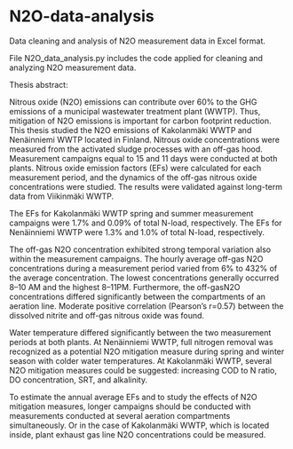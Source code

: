 # N2O-data-analysis
Data cleaning and analysis of N2O measurement data in Excel format.

File N2O_data_analysis.py includes the code applied for cleaning and analyzing N2O measurement data. 

Thesis abstract:

Nitrous oxide (N2O) emissions can contribute over 60% to the GHG emissions of a
municipal wastewater treatment plant (WWTP). Thus, mitigation of N2O emissions
is important for carbon footprint reduction. This thesis studied the N2O emissions
of Kakolanmäki WWTP and Nenäinniemi WWTP located in Finland. Nitrous oxide
concentrations were measured from the activated sludge processes with an off-gas
hood. Measurement campaigns equal to 15 and 11 days were conducted at both
plants. Nitrous oxide emission factors (EFs) were calculated for each measurement
period, and the dynamics of the off-gas nitrous oxide concentrations were studied.
The results were validated against long-term data from Viikinmäki WWTP.

The EFs for Kakolanmäki WWTP spring and summer measurement campaigns
were 1.7% and 0.09% of total N-load, respectively. The EFs for Nenäinniemi WWTP
were 1.3% and 1.0% of total N-load, respectively.

The off-gas N2O concentration exhibited strong temporal variation also within the
measurement campaigns. The hourly average off-gas N2O concentrations during a
measurement period varied from 6% to 432% of the average concentration. The lowest
concentrations generally occurred 8–10 AM and the highest 8–11PM. Furthermore,
the off-gasN2O concentrations differed significantly between the compartments of an
aeration line. Moderate positive correlation (Pearson’s r=0.57) between the dissolved
nitrite and off-gas nitrous oxide was found.

Water temperature differed significantly between the two measurement periods
at both plants. At Nenäinniemi WWTP, full nitrogen removal was recognized as a
potential N2O mitigation measure during spring and winter season with colder water
temperatures. At Kakolanmäki WWTP, several N2O mitigation measures could be
suggested: increasing COD to N ratio, DO concentration, SRT, and alkalinity.

To estimate the annual average EFs and to study the effects of N2O mitigation
measures, longer campaigns should be conducted with measurements conducted
at several aeration compartments simultaneously. Or in the case of Kakolanmäki
WWTP, which is located inside, plant exhaust gas line N2O concentrations could be
measured.
